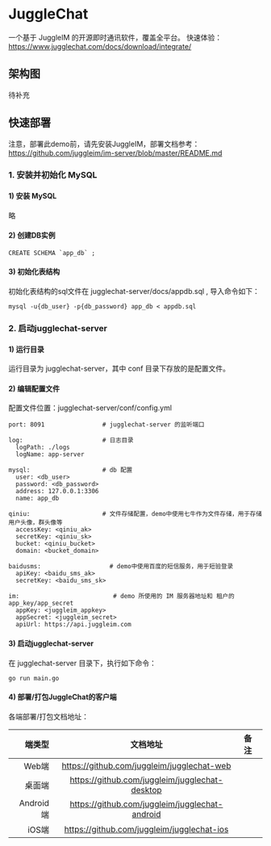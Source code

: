 # JuggleChat

一个基于 JuggleIM 的开源即时通讯软件，覆盖全平台。
快速体验：https://www.jugglechat.com/docs/download/integrate/

## 架构图
待补充

## 快速部署
注意，部署此demo前，请先安装JuggleIM，部署文档参考：https://github.com/juggleim/im-server/blob/master/README.md

### 1. 安装并初始化 MySQL

#### 1) 安装 MySQL
略

#### 2) 创建DB实例
```
CREATE SCHEMA `app_db` ;
```

#### 3) 初始化表结构
初始化表结构的sql文件在  jugglechat-server/docs/appdb.sql , 导入命令如下：
```
mysql -u{db_user} -p{db_password} app_db < appdb.sql
```


### 2. 启动jugglechat-server

#### 1) 运行目录
运行目录为 jugglechat-server，其中 conf 目录下存放的是配置文件。

#### 2) 编辑配置文件

配置文件位置：jugglechat-server/conf/config.yml
```
port: 8091                # jugglechat-server 的监听端口

log:                      # 日志目录
  logPath: ./logs      
  logName: app-server

mysql:                    # db 配置
  user: <db_user>
  password: <db_password>
  address: 127.0.0.1:3306
  name: app_db

qiniu:                    # 文件存储配置，demo中使用七牛作为文件存储，用于存储用户头像，群头像等
  accessKey: <qiniu_ak>
  secretKey: <qiniu_sk>
  bucket: <qiniu_bucket>
  domain: <bucket_domain>

baidusms:                   # demo中使用百度的短信服务，用于短验登录
  apiKey: <baidu_sms_ak>
  secretKey: <baidu_sms_sk>

im:                          # demo 所使用的 IM 服务器地址和 租户的app_key/app_secret
  appKey: <juggleim_appkey>
  appSecret: <juggleim_secret>
  apiUrl: https://api.juggleim.com

```

#### 3) 启动jugglechat-server

在 jugglechat-server 目录下，执行如下命令：
```
go run main.go
```

#### 4) 部署/打包JuggleChat的客户端

各端部署/打包文档地址：

| 端类型 | 文档地址| 备注 |
| ----:|:-------:|:-----|
|Web端|https://github.com/juggleim/jugglechat-web||
|桌面端|https://github.com/juggleim/jugglechat-desktop||
|Android端|https://github.com/juggleim/jugglechat-android||
|iOS端|https://github.com/juggleim/jugglechat-ios||